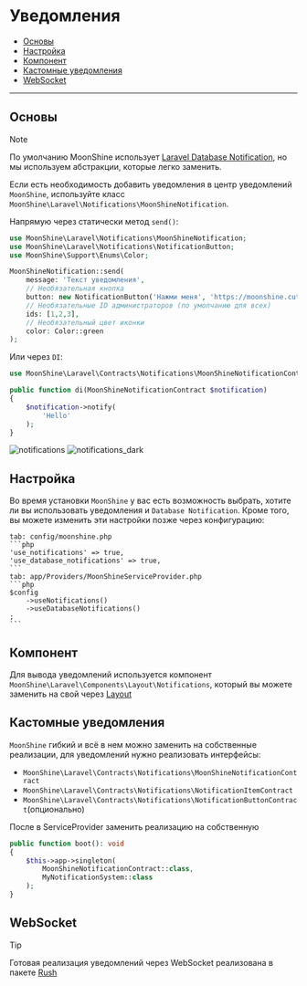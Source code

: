 # Уведомления

- [Основы](#basics)
- [Настройка](#settings)
- [Компонент](#component)
- [Кастомные уведомления](#custom)
- [WebSocket](#web-socket)

---

<a name="basics"></a>
## Основы

> [!NOTE]
> По умолчанию MoonShine использует [Laravel Database Notification](https://laravel.com/docs/notifications#database-notifications), но мы используем абстракции, которые легко заменить.

Если есть необходимость добавить уведомления в центр уведомлений `MoonShine`, используйте класс `MoonShine\Laravel\Notifications\MoonShineNotification`.

Напрямую через статически метод `send()`:

```php
use MoonShine\Laravel\Notifications\MoonShineNotification;
use MoonShine\Laravel\Notifications\NotificationButton;
use MoonShine\Support\Enums\Color;

MoonShineNotification::send(
    message: 'Текст уведомления',
    // Необязательная кнопка
    button: new NotificationButton('Нажми меня', 'https://moonshine.cutcode.dev'),
    // Необязательные ID администраторов (по умолчанию для всех)
    ids: [1,2,3],
    // Необязательный цвет иконки
    color: Color::green
);
```

Или через `DI`:

```php
use MoonShine\Laravel\Contracts\Notifications\MoonShineNotificationContract;

public function di(MoonShineNotificationContract $notification)
{
    $notification->notify(
        'Hello'
    );
}
```

![notifications](https://raw.githubusercontent.com/moonshine-software/doc/3.x/resources/screenshots/notifications.png)
![notifications_dark](https://raw.githubusercontent.com/moonshine-software/doc/3.x/resources/screenshots/notifications_dark.png)

<a name="settings"></a>
## Настройка

Во время установки `MoonShine` у вас есть возможность выбрать, хотите ли вы использовать уведомления и `Database Notification`. Кроме того, вы можете изменить эти настройки позже через конфигурацию:

~~~tabs
tab: config/moonshine.php
```php
'use_notifications' => true,
'use_database_notifications' => true,
```
tab: app/Providers/MoonShineServiceProvider.php
```php
$config
    ->useNotifications()
    ->useDatabaseNotifications()
;
```
~~~

<a name="component"></a>
## Компонент

Для вывода уведомлений используется компонент `MoonShine\Laravel\Components\Layout\Notifications`,
который вы можете заменить на свой через [Layout](/docs/{{version}}/appearance/layout)

<a name="custom"></a>
## Кастомные уведомления

`MoonShine` гибкий и всё в нем можно заменить на собственные реализации, для уведомлений нужно реализовать интерфейсы:

- `MoonShine\Laravel\Contracts\Notifications\MoonShineNotificationContract`
- `MoonShine\Laravel\Contracts\Notifications\NotificationItemContract`
- `MoonShine\Laravel\Contracts\Notifications\NotificationButtonContract`(опционально)

После в ServiceProvider заменить реализацию на собственную

```php
public function boot(): void
{
    $this->app->singleton(
        MoonShineNotificationContract::class,
        MyNotificationSystem::class
    );
}
```

<a name="web-socket"></a>
## WebSocket

> [!TIP]
> Готовая реализация уведомлений через WebSocket реализована в пакете [Rush](/plugins/rush)
